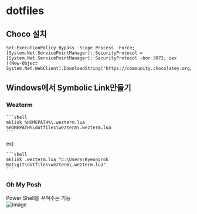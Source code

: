 # dotfiles

## Choco 설치
```shell
Set-ExecutionPolicy Bypass -Scope Process -Force; [System.Net.ServicePointManager]::SecurityProtocol = [System.Net.ServicePointManager]::SecurityProtocol -bor 3072; iex ((New-Object System.Net.WebClient).DownloadString('https://community.chocolatey.org/install.ps1'))
```

## Windows에서 Symbolic Link만들기

### Wezterm

    ```shell
    mklink %HOMEPATH%\.wezterm.lua %HOMEPATH%\dotfiles\wezterm\.wezterm.lua
    ```

ex)  

    ```shell
    mklink .wezterm.lua "c:\Users\Kyeongrok Bot\git\dotfiles\wezterm\.wezterm.lua"
    ```


### Oh My Posh

Power Shell을 꾸며주는 기능  
![image](https://github.com/user-attachments/assets/44fb65a3-e240-48f4-91aa-1a7473fd39ab)
